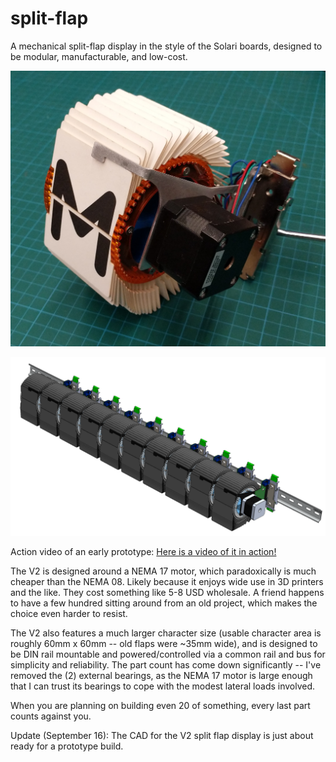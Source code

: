 # split-flap
A mechanical split-flap display in the style of the Solari boards, designed to be modular, manufacturable, and low-cost.

![An assembled module, sans PCB, off of DIN rail.](https://github.com/asteli/split-flap/raw/master/character_module_nema17/process/Module_20191217.jpg)

![A 10-module wide section of a split-flap display](https://github.com/asteli/split-flap/raw/master/character_module_nema17/process/10gang_dinrailmounted_july30.PNG)

Action video of an early prototype: [Here is a video of it in action!](https://youtu.be/AlwcM3Y5v3c) 


The V2 is designed around a NEMA 17 motor, which paradoxically is much cheaper than the NEMA 08. Likely because it enjoys wide use in 3D printers and the like. They cost something like 5-8 USD wholesale. A friend happens to have a few hundred sitting around from an old project, which makes the choice even harder to resist.

The V2 also features a much larger character size (usable character area is roughly 60mm x 60mm -- old flaps were ~35mm wide), and is designed to be DIN rail mountable and powered/controlled via a common rail and bus for simplicity and reliability. The part count has come down significantly -- I've removed the (2) external bearings, as the NEMA 17 motor is large enough that I can trust its bearings to cope with the modest lateral loads involved.

When you are planning on building even 20 of something, every last part counts against you.
 
Update (September 16):
The CAD for the V2 split flap display is just about ready for a prototype build.
